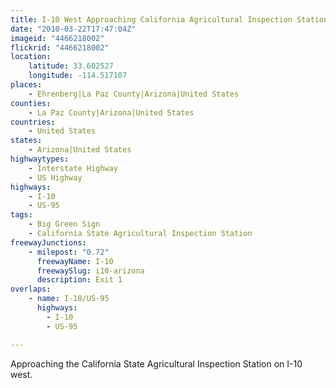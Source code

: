 ```yaml
---
title: I-10 West Approaching California Agricultural Inspection Station
date: "2010-03-22T17:47:04Z"
imageid: "4466218002"
flickrid: "4466218002"
location:
    latitude: 33.602527
    longitude: -114.517107
places:
    - Ehrenberg|La Paz County|Arizona|United States
counties:
    - La Paz County|Arizona|United States
countries:
    - United States
states:
    - Arizona|United States
highwaytypes:
    - Interstate Highway
    - US Highway
highways:
    - I-10
    - US-95
tags:
    - Big Green Sign
    - California State Agricultural Inspection Station
freewayJunctions:
    - milepost: "0.72"
      freewayName: I-10
      freewaySlug: i10-arizona
      description: Exit 1
overlaps:
    - name: I-10/US-95
      highways:
        - I-10
        - US-95

---
```

Approaching the California State Agricultural Inspection Station on I-10 west.